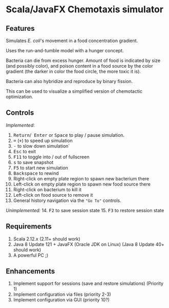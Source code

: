 # Scala/JavaFX Chemotaxis simulator

## Features

Simulates _E. coli_'s movement in a food concentration gradient.

Uses the run-and-tumble model with a hunger concept.

Bacteria can die from excess hunger. Amount of food is indicated by size (and possibly color),
and poison content in a food source by the color gradient (the darker in color the food circle, the more toxic it is).
 
Bacteria can also hybridize and reproduce by binary fission.
 
This can be used to visualize a simplified version of chemotactic optimization.

## Controls

_Implemented_:

1. <kbd> Return</kbd>/<kbd> Enter</kbd> or <kbd>Space</kbd> to play / pause simulation.
2. <kbd> =</kbd> (<kbd>+</kbd>) to speed up simulation
3. <kbd> -</kbd> to slow down simulation`
4. <kbd> Esc</kbd> to exit
5. <kbd> F11</kbd> to toggle into / out of fullscreen
6. <kbd> s</kbd> to save snapshot
7. <kbd> F5</kbd> to start new simulation
8. <kbd>Backspace</kbd> to rewind
9. Right-click on empty plate region to spawn new bacterium there
10. Left-click on empty plate region to spawn new food source there
11. Right-click on bacterium to kill it
12. Left-click on food source to remove it
13. General history navigation via the `"Go To"` controls.

_Unimplemented:_
14. <kbd>F2</kbd> to save session state
15. <kbd>F3</kbd> to restore session state

## Requirements

1. Scala 2.12.x (2.11+ should work)
2. Java 8 Update 121 + JavaFX (Oracle JDK on Linux) (Java 8 Update 40+ should work)
3. A powerful PC ;)

## Enhancements

1. Implement support for sessions (save and restore simulations) (Priority 1)
2. Implement configuration via files (priority 2-3)
2. Implement configuration via GUI (priority 10?)
